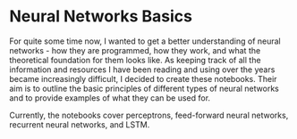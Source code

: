 # Neural Networks Basics

For quite some time now, I wanted to get a better understanding of neural networks - how they are programmed, how they work, and what the theoretical foundation for them looks like. 
As keeping track of all the information and resources I have been reading and using over the years became increasingly difficult, I decided to create these notebooks.
Their aim is to outline the basic principles of different types of neural networks and to provide examples of what they can be used for.

Currently, the notebooks cover perceptrons, feed-forward neural networks, recurrent neural networks, and LSTM.
